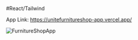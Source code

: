 

#React/Tailwind

App Link: https://unitefurnitureshop-app.vercel.app/

![FurnitureShopApp](https://github.com/unitejohndalev/Furniture-Shop_app/assets/91070572/7ef7b8e4-aaaa-45ec-af4b-2a3cbef6da69)
